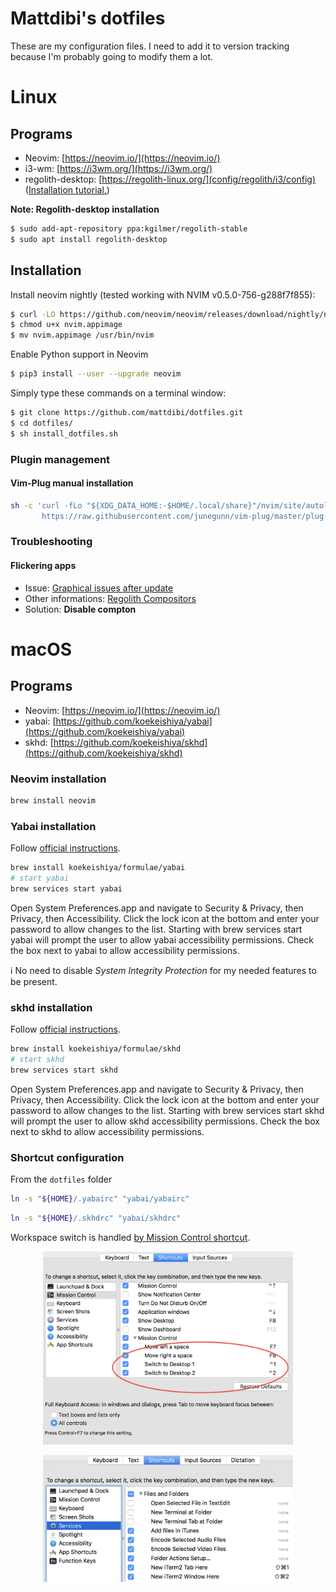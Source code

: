 # Mattdibi's dotfiles
These are my configuration files. I need to add it to version tracking because I'm probably going to modify them a lot.

# Linux

## Programs
- Neovim:  [https://neovim.io/](https://neovim.io/)
- i3-wm: [https://i3wm.org/](https://i3wm.org/)
- regolith-desktop: [https://regolith-linux.org/](config/regolith/i3/config) ([Installation tutorial.](https://www.omgubuntu.co.uk/2019/06/install-regolith-linux-i3-gaps-ubuntu))

**Note: Regolith-desktop installation**
```sh
$ sudo add-apt-repository ppa:kgilmer/regolith-stable
$ sudo apt install regolith-desktop
```

## Installation
Install neovim nightly (tested working with NVIM v0.5.0-756-g288f7f855):

```sh
$ curl -LO https://github.com/neovim/neovim/releases/download/nightly/nvim.appimage
$ chmod u+x nvim.appimage
$ mv nvim.appimage /usr/bin/nvim
```

Enable Python support in Neovim
```sh
$ pip3 install --user --upgrade neovim
```

Simply type these commands on a terminal window:

```sh
$ git clone https://github.com/mattdibi/dotfiles.git
$ cd dotfiles/
$ sh install_dotfiles.sh
```

### Plugin management

#### Vim-Plug manual installation
```sh
sh -c 'curl -fLo "${XDG_DATA_HOME:-$HOME/.local/share}"/nvim/site/autoload/plug.vim --create-dirs \
       https://raw.githubusercontent.com/junegunn/vim-plug/master/plug.vim'
```

### Troubleshooting

#### Flickering apps

- Issue: [Graphical issues after update](https://github.com/regolith-linux/regolith-desktop/issues/116)
- Other informations: [Regolith Compositors](https://regolith-linux.org/docs/customize/compositors/)
- Solution: **Disable compton**

# macOS

## Programs
- Neovim:  [https://neovim.io/](https://neovim.io/)
- yabai: [https://github.com/koekeishiya/yabai](https://github.com/koekeishiya/yabai)
- skhd: [https://github.com/koekeishiya/skhd](https://github.com/koekeishiya/skhd)

### Neovim installation

```sh
brew install neovim
```

### Yabai installation

Follow [official instructions](https://github.com/koekeishiya/yabai/wiki/Installing-yabai-(latest-release)).

```sh
brew install koekeishiya/formulae/yabai
# start yabai
brew services start yabai
```

Open System Preferences.app and navigate to Security & Privacy, then Privacy, then Accessibility. Click the lock icon at the bottom and enter your password to allow changes to the list. Starting with brew services start yabai will prompt the user to allow yabai accessibility permissions. Check the box next to yabai to allow accessibility permissions.

:information_source: No need to disable *System Integrity Protection* for my needed features to be present.

### skhd installation

Follow [official instructions](https://github.com/koekeishiya/skhd).

```sh
brew install koekeishiya/formulae/skhd
# start skhd
brew services start skhd
```

Open System Preferences.app and navigate to Security & Privacy, then Privacy, then Accessibility. Click the lock icon at the bottom and enter your password to allow changes to the list. Starting with brew services start skhd will prompt the user to allow skhd accessibility permissions. Check the box next to skhd to allow accessibility permissions.

### Shortcut configuration

From the `dotfiles` folder

```sh
ln -s "${HOME}/.yabairc" "yabai/yabairc" 
```
```sh
ln -s "${HOME}/.skhdrc" "yabai/skhdrc" 
```

Workspace switch is handled [by Mission Control shortcut](https://apple.stackexchange.com/questions/213549/keyboard-shortcuts-for-switching-spaces).

<p align="center">
<img src="docs/imgs/rasdn.png" alt="Switch space shortcut" width="400"/>
</p>

<p align="center">
<img src="docs/imgs/gi3ny.png" alt="iTerm2 shortcut" width="400"/>
</p>
